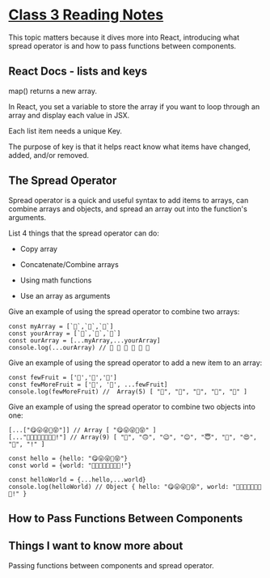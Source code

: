 # [Class 3 Reading Notes](https://github.com/snur206/reading-notes/blob/main/301/class3notes.md)

This topic matters because it dives more into React, introducing what spread operator is and how to pass functions between components.


## React Docs - lists and keys

map() returns a new array.

In React, you set a variable to store the array if you want to loop through an array and display each value in JSX. 

Each list item needs a unique Key.

The purpose of key is that it helps react know what items have changed, added, and/or removed.

## The Spread Operator

Spread operator is a quick and useful syntax to add items to arrays, can combine arrays and objects, and spread an array out into the function's arguments.

List 4 things that the spread operator can do:

- Copy array

- Concatenate/Combine arrays

- Using math functions

- Use an array as arguments

Give an example of using the spread operator to combine two arrays:

```
const myArray = [`🤪`,`🐻`,`🎌`]
const yourArray = [`🙂`,`🤗`,`🤩`]
const ourArray = [...myArray,...yourArray]
console.log(...ourArray) // 🤪 🐻 🎌 🙂 🤗 🤩
```

Give an example of using the spread operator to add a new item to an array:
```
const fewFruit = ['🍏','🍊','🍌']
const fewMoreFruit = ['🍉', '🍍', ...fewFruit]
console.log(fewMoreFruit) //  Array(5) [ "🍉", "🍍", "🍏", "🍊", "🍌" ]
```
Give an example of using the spread operator to combine two objects into one:
```
[...["😋😛😜🤪😝"]] // Array [ "😋😛😜🤪😝" ]
[..."🙂🙃😉😊😇🥰😍🤩!"] // Array(9) [ "🙂", "🙃", "😉", "😊", "😇", "🥰", "😍", "🤩", "!" ]

const hello = {hello: "😋😛😜🤪😝"}
const world = {world: "🙂🙃😉😊😇🥰😍🤩!"}

const helloWorld = {...hello,...world}
console.log(helloWorld) // Object { hello: "😋😛😜🤪😝", world: "🙂🙃😉😊😇🥰😍🤩!" }
```
## How to Pass Functions Between Components





## Things I want to know more about

Passing functions between components and spread operator.
